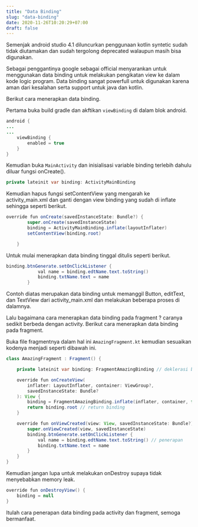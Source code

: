 ```yaml
---
title: "Data Binding"
slug: "data-binding"
date: 2020-11-26T10:20:29+07:00
draft: false
---
```


Semenjak android studio 4.1 diluncurkan penggunaan kotlin syntetic sudah tidak diutamakan dan sudah tergolong deprecated walaupun masih bisa digunakan. 

Sebagai penggantinya google sebagai official menyarankan untuk menggunakan data binding untuk melakukan pengikatan view ke dalam kode logic program. Data binding sangat powerfull untuk digunakan karena aman dari kesalahan serta support untuk java dan kotlin.

Berikut cara menerapkan data binding.

Pertama buka build gradle dan akftikan `viewBinding` di dalam blok android.

```java
android {
...
...
    viewBinding {
        enabled = true
    }
}
```

Kemudian buka `MainActivity` dan inisialisasi variable binding terlebih dahulu diluar fungsi onCreate().

```java
private lateinit var binding: ActivityMainBinding
```

Kemudian hapus fungsi setContentView yang mengarah ke activity_main.xml dan ganti dengan view binding yang sudah di inflate sehingga seperti berikut.

```java
override fun onCreate(savedInstanceState: Bundle?) {
        super.onCreate(savedInstanceState)
        binding = ActivityMainBinding.inflate(layoutInflater)
        setContentView(binding.root)

    }
```

Untuk mulai menerapkan data binding tinggal ditulis seperti berikut.

```java
binding.btnGenerate.setOnClickListener {
            val name = binding.edtName.text.toString()
            binding.txtName.text = name
        }
```

Contoh diatas merupakan data binding untuk memanggil Button, editText, dan TextView dari activity_main.xml dan melakukan beberapa proses di dalamnya.

Lalu bagaimana cara menerapkan data binding pada fragment ? caranya sedikit berbeda dengan activity. Berikut cara menerapkan data binding pada fragment.

Buka file fragmentnya dalam hal ini `AmazingFragment.kt` kemudian sesuaikan kodenya menjadi seperti dibawah ini.

```java
class AmazingFragment : Fragment() {

    private lateinit var binding: FragmentAmazingBinding // deklerasi binding

    override fun onCreateView(
        inflater: LayoutInflater, container: ViewGroup?,
        savedInstanceState: Bundle?
    ): View {
        binding = FragmentAmazingBinding.inflate(inflater, container, false) // inflate binding
        return binding.root // return binding
    }

    override fun onViewCreated(view: View, savedInstanceState: Bundle?) {
        super.onViewCreated(view, savedInstanceState)
        binding.btnGenerate.setOnClickListener {
            val name = binding.edtName.text.toString() // penerapan
            binding.txtName.text = name
        }
    }
}
```

Kemudian jangan lupa untuk melakukan onDestroy supaya tidak menyebabkan memory leak.

```java
override fun onDestroyView() {
    binding = null
}
```

Itulah cara penerapan data binding pada activity dan fragment, semoga bermanfaat.
